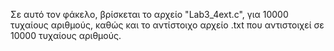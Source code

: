 Σε αυτό τον φάκελο, βρίσκεται το αρχείο "Lab3_4ext.c", για 10000 τυχαίους αριθμούς, καθώς και το αντίστοιχο αρχείο .txt που αντιστοιχεί σε 10000 τυχαίους αριθμούς.
